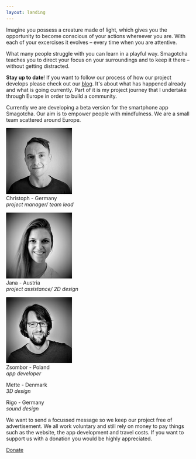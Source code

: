 ```yaml
---
layout: landing
---
```


Imagine you possess a creature made of light, which gives you the opportunity to become conscious of your actions whereever you are. With each of your excercises it evolves – every time when you are attentive. 

What many people struggle with you can learn in a playful way. Smagotcha teaches you to direct your focus on your surroundings and to keep it there – without getting distracted.

__Stay up to date__! If you want to follow our process of how our project develops please check out our [blog](/blog). It's about what has happened already and what is going currently. Part of it is my project journey that I undertake through Europe in order to build a community.

Currently we are developing a beta version for the smartphone app Smagotcha. Our aim is to empower people with mindfulness. We are a small team scattered around Europe. 

![Christoph](/images/Chris_WebBW.jpg) <!--![Jana](/images/Jana_Web180.jpg) ![Zsombor](/images/Zsom_Web180.jpg)-->
<br>
Christoph - Germany <br>
*project manager/ team lead*


![Jana](/images/Jana_Web180BW.jpg)
<br>
Jana      - Austria <br>
*project assistance/ 2D design*

![Zsombor](/images/Zsom_WebBW.jpg)
<br>
Zsombor   - Poland <br>
*app developer*

<!--![Mette](/images/Mett_Web180.jpg)
<br>-->
Mette     - Denmark<br>
*3D design*

Rigo      - Germany <br>
*sound design*

We want to send a focussed message so we keep our project free of advertisement. We all work voluntary and still rely on money to pay things such as the website, the app development and travel costs. If you want to support us with a donation you would be highly appreciated.


[Donate](/MakeDonation)


<!--<form action="https://www.
paypal.com/cgi-bin/webscr" method="post" target="_top">
<input type="hidden" name="cmd" value="_s-xclick" />
<input type="hidden" name="hosted_button_id" value="YSL6LGBE4FEF2" />
<input type="image" src="https://www.paypalobjects.com/en_US/DK/i/btn/btn_donateCC_LG.gif" border="0" name="submit" title="PayPal - The safer, easier way to pay online!" alt="Donate with PayPal button" />
<img alt="" border="0" src="https://www.paypal.com/en_DE/i/scr/pixel.gif" width="1" height="1" />
</form>-->



<!-- Kommentar -->
<!--The smartphone app Smagotcha supports its users to understand their own interactions with their environment. For this purpose a cute but disciplined creature made of light matures inside the app and changes its brightness over time. It brings the users thoughts, feelings and sensations into the present moment. In order to accomplish this it evolves its appearance and character continuously – entirely individually and for as long as it is played with. Beware though, it is threatened to atrophy when the old habits resurface. When its luminosity is fully developed, the users will glide into the next phase. There they will be awaited by new secrets in order to let their creature live even more individually.-->